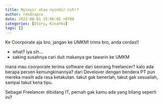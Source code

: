 ```yaml
---
title: Nyinyir atau nyindir nih!?
author: rendrapcx
date: 2022-08-01 15:06:05 +0700
categories: [Story, Kisahku]
tags: []
---
```



Ke Coorporate aja bro, jangan ke UMKM!
trims bro, anda cerdas!!

- what? iya sih...
- saking susahnya cari duit makanya gw tawarin ke UMKM

mana mau coorporate terima software dari seorang freelancer? kalo ada berapa persen kemungkinannya? dari Develover dengan bendera PT pun mereka masih ada rasa ketakutan. takut gak benerlah, takut gak sesuailah, sampai takut kena tipu.


Sebagai Freelancer dibidang IT, pernah gak kamu ada yang bilang seperti ini?